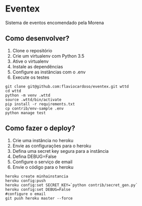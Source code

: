 # Eventex
Sistema de eventos encomendado pela Morena

## Como desenvolver?

1. Clone o repositório
2. Crie um virtualenv com Python 3.5
3. Ative o virtualenv
4. Instale as dependências
5. Configure as instâncias com o .env
6. Execute os testes

```Console
git clone git@github.com:flaviocardoso/eventex.git wttd
cd wttd
python -m venv .wttd
source .wttd/bin/activate
pip install -r requirements.txt
cp contrib/env-sample .env
python manage test
```

## Como fazer o deploy?

1. Crie uma instância no heroku
2. Envie as configurações para o heroku
3. Defina uma secret key segura para a instância
4. Defina DEBUG=False
5. Configure o serviço de email
6. Envie o código para o heroku

```Console
heroku create minhainstancia
heroku config:push
heroku config:set SECRET_KEY=`python contrib/secret_gen.py`
heroku config:set DEBUG=False
#configure o email
git push heroku master --force
```